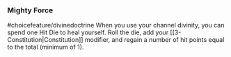 ### Mighty Force
#choicefeature/divinedoctrine
When you use your channel divinity, you can spend one Hit Die to heal yourself. Roll the die, add your [[3-Constitution|Constitution]] modifier, and regain a number of hit points equal to the total (minimum of 1).